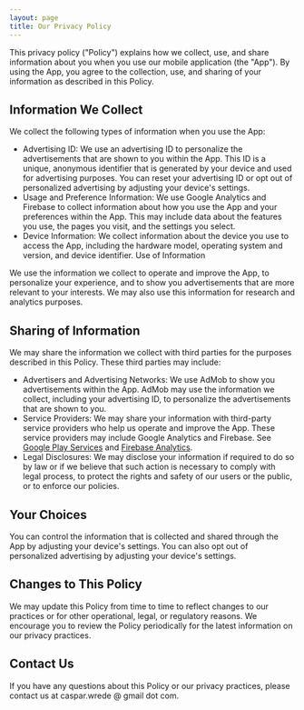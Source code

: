 ```yaml
---
layout: page
title: Our Privacy Policy
---
```


This privacy policy ("Policy") explains how we collect, use, and share information about you when you use our mobile application (the "App"). By using the App, you agree to the collection, use, and sharing of your information as described in this Policy.

## Information We Collect

We collect the following types of information when you use the App:

* Advertising ID: We use an advertising ID to personalize the advertisements that are shown to you within the App. This ID is a unique, anonymous identifier that is generated by your device and used for advertising purposes. You can reset your advertising ID or opt out of personalized advertising by adjusting your device's settings.
* Usage and Preference Information: We use Google Analytics and Firebase to collect information about how you use the App and your preferences within the App. This may include data about the features you use, the pages you visit, and the settings you select.
* Device Information: We collect information about the device you use to access the App, including the hardware model, operating system and version, and device identifier.
Use of Information

We use the information we collect to operate and improve the App, to personalize your experience, and to show you advertisements that are more relevant to your interests. We may also use this information for research and analytics purposes.

## Sharing of Information

We may share the information we collect with third parties for the purposes described in this Policy. These third parties may include:

* Advertisers and Advertising Networks: We use AdMob to show you advertisements within the App. AdMob may use the information we collect, including your advertising ID, to personalize the advertisements that are shown to you.
* Service Providers: We may share your information with third-party service providers who help us operate and improve the App. These service providers may include Google Analytics and Firebase. See [Google Play Services](https://www.google.com/policies/privacy/) and [Firebase Analytics](https://firebase.google.com/policies/analytics).
* Legal Disclosures: We may disclose your information if required to do so by law or if we believe that such action is necessary to comply with legal process, to protect the rights and safety of our users or the public, or to enforce our policies.

## Your Choices

You can control the information that is collected and shared through the App by adjusting your device's settings. You can also opt out of personalized advertising by adjusting your device's settings.

## Changes to This Policy

We may update this Policy from time to time to reflect changes to our practices or for other operational, legal, or regulatory reasons. We encourage you to review the Policy periodically for the latest information on our privacy practices.

## Contact Us

If you have any questions about this Policy or our privacy practices, please contact us at caspar.wrede @ gmail dot com.

